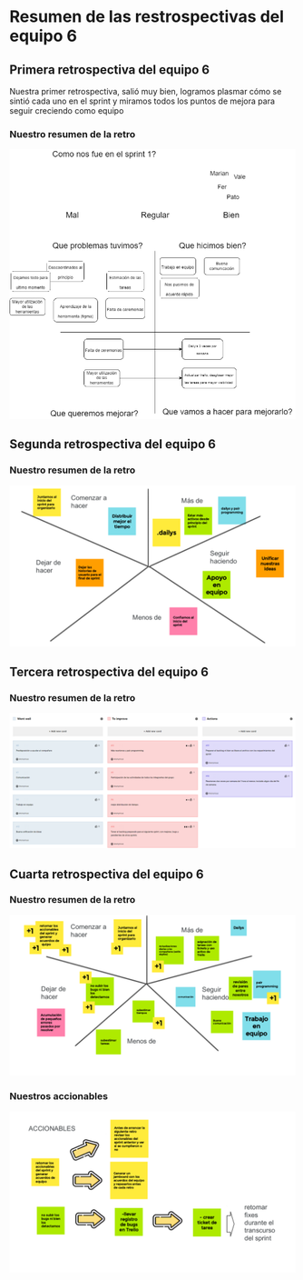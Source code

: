 <h1> Resumen de las restrospectivas del equipo 6 </h1>

<h2> Primera retrospectiva del equipo 6 </h1>

<p>Nuestra primer retrospectiva, salió muy bien, logramos plasmar cómo se sintió cada uno en el sprint y miramos todos los puntos de mejora para seguir creciendo como equipo</p>

<h3>Nuestro resumen de la retro</h3>
<img src="./public/images/img-retrospectiva/Retro mesa 6.png">

<h2> Segunda retrospectiva del equipo 6 </h1>

<h3>Nuestro resumen de la retro</h3>
<img src="./public/images/img-retrospectiva/Retro sp 3.png">

<h2> Tercera retrospectiva del equipo 6 </h1>

<h3>Nuestro resumen de la retro</h3>
<img src="./public/images/img-retrospectiva/Retro sprint 4.png">

<h2> Cuarta retrospectiva del equipo 6 </h1>

<h3>Nuestro resumen de la retro</h3>
<img src="./public/images/img-retrospectiva/Retro sprint 5.png">
<h3>Nuestros accionables</h3>
<img src="./public/images/img-retrospectiva/Accionables sp 5.png">

